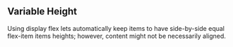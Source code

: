 ## Variable Height

Using display flex lets automatically keep items to have side-by-side equal flex-item items heights; however, content might not be necessarily aligned.

